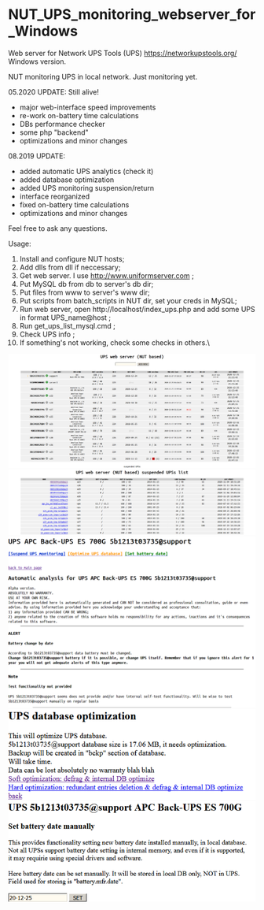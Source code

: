 # NUT_UPS_monitoring_webserver_for_Windows

Web server for Network UPS Tools (UPS) https://networkupstools.org/ Windows version.

NUT monitoring UPS in local network. Just monitoring yet.

05.2020 UPDATE:
Still alive!
+ major web-interface speed improvements
+ re-work on-battery time calculations
+ DBs performance checker
+ some php "backend"
+ optimizations and minor changes

08.2019 UPDATE:
+ added automatic UPS analytics (check it)
+ added database optimization
+ added UPS monitoring suspension/return
+ interface reorganized
+ fixed on-battery time calculations
+ optimizations and minor changes

Feel free to ask any questions.


Usage:
1. Install and configure NUT hosts;
2. Add dlls from dll if neccessary;
3. Get web server. I use http://www.uniformserver.com ;
4. Put MySQL db from db to server's db dir;
5. Put files from www to server's www dir;
6. Put scripts from batch_scripts in NUT dir, set your creds in MySQL;
7. Run web server, open http://localhost/index_ups.php and add some UPS in format UPS_name@host ;
8. Run get_ups_list_mysql.cmd ;
9. Check UPS info ;
10. If something's not working, check some checks in others.\

<img src="https://raw.githubusercontent.com/automatize-it/NUT_UPS_monitoring_webserver_for_Windows/master/scrshts/Main_screen.png"/>
<img src="https://raw.githubusercontent.com/automatize-it/NUT_UPS_monitoring_webserver_for_Windows/master/scrshts/Suspended_upss.png"/>
<img src="https://raw.githubusercontent.com/automatize-it/NUT_UPS_monitoring_webserver_for_Windows/master/scrshts/Ups_Info.png"/>
<img src="https://raw.githubusercontent.com/automatize-it/NUT_UPS_monitoring_webserver_for_Windows/master/scrshts/Opt_db.png"/>
<img src="https://raw.githubusercontent.com/automatize-it/NUT_UPS_monitoring_webserver_for_Windows/master/scrshts/batt_date.png"/>
